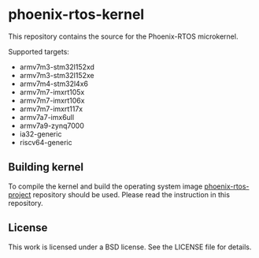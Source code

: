 # phoenix-rtos-kernel
This repository contains the source for the Phoenix-RTOS microkernel.

Supported targets:

 * armv7m3-stm32l152xd
 * armv7m3-stm32l152xe
 * armv7m4-stm32l4x6
 * armv7m7-imxrt105x
 * armv7m7-imxrt106x
 * armv7m7-imxrt117x
 * armv7a7-imx6ull
 * armv7a9-zynq7000
 * ia32-generic
 * riscv64-generic

## Building kernel
To compile the kernel and build the operating system image [phoenix-rtos-project](https://github.com/phoenix-rtos/phoenix-rtos-project) repository should be used. Please read the instruction in this repository.

## License
This work is licensed under a BSD license. See the LICENSE file for details.
